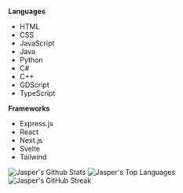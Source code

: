**Languages**
- HTML
- CSS
- JavaScript
- Java
- Python
- C#
- C++
- GDScript
- TypeScript

**Frameworks**
- Express.js
- React
- Next.js
- Svelte
- Tailwind

![Jasper's Github Stats](https://github-readme-stats.vercel.app/api?username=mcl-playz&show_icons=true&hide_border=true&title_color=6ade8f&text_color=daede0&icon_color=ffffff&bg_color=122117)
![Jasper's Top Languages](https://github-readme-stats.vercel.app/api/top-langs?username=mcl-playz&langs_count=8&layout=compact&hide_border=true&title_color=6ade8f&text_color=daede0&icon_color=ffffff&bg_color=122117)
![Jasper's GitHub Streak](https://github-readme-streak-stats.herokuapp.com?user=mcl-playz&hide_border=true&date_format=j%20M%5B%20Y%5D&background=122117&currStreakNum=DAEDE0&sideNums=DAEDE0&currStreakLabel=6ADE8F&sideLabels=6ADE8F&dates=DAEDE0&ring=6ADE8F&fire=6ADE8F)
